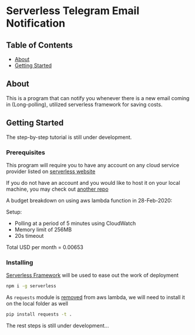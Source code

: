 # Serverless Telegram Email Notification

## Table of Contents

- [About](#about)
- [Getting Started](#getting_started)

## About <a name = "about"></a>

This is a program that can notify you whenever there is a new email coming in (Long-polling), utilized serverless framework for saving costs.

## Getting Started <a name = "getting_started"></a>

The step-by-step tutorial is still under development.

### Prerequisites

This program will require you to have any account on any cloud service provider listed on [serverless website](https://serverless.com/framework/docs/providers/)

If you do not have an account and you would like to host it on your local machine, you may check out [another repo](https://github.com/pupubird/Python_telegram_email_notification)

A budget breakdown on using aws lambda function in 28-Feb-2020:

Setup:

- Polling at a period of 5 minutes using CloudWatch
- Memory limit of 256MB
- 20s timeout

Total USD per month = 0.00653

### Installing

[Serverless Framework](https://serverless.com/) will be used to ease out the work of deployment

```bash
npm i -g serverless
```

As `requests` module is [removed](https://github.com/boto/botocore/pull/1829) from aws lambda, we will need to install it on the local folder as well

```bash
pip install requests -t .
```

The rest steps is still under development...
